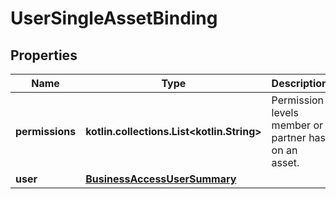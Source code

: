 
# UserSingleAssetBinding

## Properties
| Name | Type | Description | Notes |
| ------------ | ------------- | ------------- | ------------- |
| **permissions** | **kotlin.collections.List&lt;kotlin.String&gt;** | Permission levels member or partner has on an asset. |  [optional] |
| **user** | [**BusinessAccessUserSummary**](BusinessAccessUserSummary.md) |  |  [optional] |



